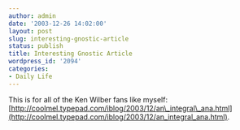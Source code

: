 ```yaml
---
author: admin
date: '2003-12-26 14:02:00'
layout: post
slug: interesting-gnostic-article
status: publish
title: Interesting Gnostic Article
wordpress_id: '2094'
categories:
- Daily Life
---
```


This is for all of the Ken Wilber fans like myself:
[http://coolmel.typepad.com/iblog/2003/12/an\_integral\_ana.html](http://coolmel.typepad.com/iblog/2003/12/an_integral_ana.html).
